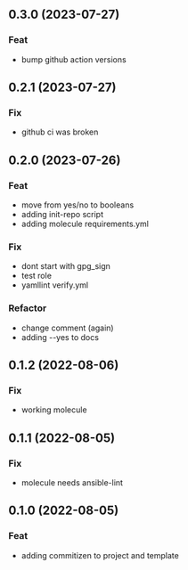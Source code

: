 ## 0.3.0 (2023-07-27)

### Feat

- bump github action versions

## 0.2.1 (2023-07-27)

### Fix

- github ci was broken

## 0.2.0 (2023-07-26)

### Feat

- move from yes/no to booleans
- adding init-repo script
- adding molecule requirements.yml

### Fix

- dont start with gpg_sign
- test role
- yamllint verify.yml

### Refactor

- change comment (again)
- adding --yes to docs

## 0.1.2 (2022-08-06)

### Fix

- working molecule

## 0.1.1 (2022-08-05)

### Fix

- molecule needs ansible-lint

## 0.1.0 (2022-08-05)

### Feat

- adding commitizen to project and template
